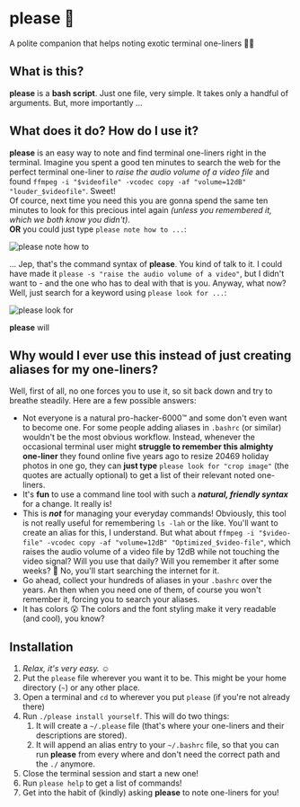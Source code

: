# please :pray:
A polite companion that helps noting exotic terminal one-liners :woman_technologist:

## What is this?
**please** is a **bash script**. Just one file, very simple. It takes only a handful of arguments. But, more importantly ...

## What does it do? How do I use it?
**please** is an easy way to note and find terminal one-liners right in the terminal. Imagine you spent a good ten minutes to search the web for the perfect terminal one-liner to _raise the audio volume of a video file_ and found `ffmpeg -i "$videofile" -vcodec copy -af "volume=12dB" "louder_$videofile"`. Sweet!  
Of cource, next time you need this you are gonna spend the same ten minutes to look for this precious intel again _(unless you remembered it, which we both know you didn't)_.  
**OR** you could just type `please note how to ...`:

![please note how to](https://user-images.githubusercontent.com/9215743/77423182-094e3680-6dcf-11ea-8352-d13a09827472.png)

... Jep, that's the command syntax of **please**. You kind of talk to it. I could have made it `please -s "raise the audio volume of a video"`, but I didn't want to - and the one who has to deal with that is you. Anyway, what now? Well, just search for a keyword using `please look for ...`:

![please look for](https://user-images.githubusercontent.com/9215743/77423189-09e6cd00-6dcf-11ea-86ac-ab503cf3abdd.png)

**please** will 

## Why would I ever use this instead of just creating aliases for my one-liners?
Well, first of all, no one forces you to use it, so sit back down and try to breathe steadily. Here are a few possible answers:

-   Not everyone is a natural pro-hacker-6000™ and some don't even want to become one. For some people adding aliases in `.bashrc` (or similar) wouldn't be the most obvious workflow. Instead, whenever the occasional terminal user might **struggle to remember this almighty one-liner** they found online five years ago to resize 20469 holiday photos in one go, they can **just type** `please look for "crop image"` (the quotes are actually optional) to get a list of their relevant noted one-liners.
-   It's **fun** to use a command line tool with such a _**natural, friendly syntax**_ for a change. It really is!
-   This is _**not**_ for managing your everyday commands! Obviously, this tool is not really useful for remembering `ls -lah` or the like. You'll want to create an alias for this, I understand. But what about `ffmpeg -i "$video-file" -vcodec copy -af "volume=12dB" "Optimized_$video-file"`, which raises the audio volume of a video file by 12dB while not touching the video signal? Will you use that daily? Will you remember it after some weeks? :thinking: No, you'll start searching the internet for it.
-   Go ahead, collect your hundreds of aliases in your `.bashrc` over the years. An then when you need one of them, of course you won't remember it, forcing you to search your aliases.
-   It has colors :open_mouth: The colors and the font styling make it very readable (and cool), you know?

## Installation
1)   _Relax, it's very easy._ :relaxed:
2)   Put the `please` file wherever you want it to be. This might be your home directory (`~`) or any other place.
3)   Open a terminal and `cd` to wherever you put `please` (if you're not already there)
4)   Run `./please install yourself`. This will do two things:
     1)   It will create a `~/.please` file (that's where your one-liners and their descriptions are stored).
     2)   It will append an alias entry to your `~/.bashrc` file, so that you can run **please** from every where and don't need the correct path and the `./` anymore.
5)   Close the terminal session and start a new one!
6)   Run `please help` to get a list of commands!
7)   Get into the habit of (kindly) asking **please** to note one-liners for you!